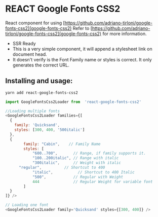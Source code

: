 # REACT Google Fonts CSS2

React component for using [https://github.com/adriano-tirloni/google-fonts-css2](google-fonts-css2)
Refer to [https://github.com/adriano-tirloni/google-fonts-css2](google-fonts-css2) for more information.

- SSR Ready
- This is a very simple component, it will append a stylesheet link on document head.
- It doesn't verify is the Font Family name or styles is correct. It only generates the correct URL.
    
## Installing and usage:

```bash 
yarn add react-google-fonts-css2
```

```javascript
import GoogleFontsCss2Loader from  'react-google-fonts-css2'

//Loading multiple fonts
<GoogleFontsCss2Loader families={[
  {
    family: 'Quicksand',
    styles: [300, 400, '500italic']
  },
  {
		family: "Cabin",    // Family Name
		styles: [
			"600..700",       // Range, if family supports it.
			"100..200italic", // Range with italic
			"300italic",      // Weight with italic
      "regular", 	      // Shortcut to 400
			"italic",	        // Shortcut to 400 Italic
			"500",            // Regular with Weight
			444	              // Regular Weight for variable font
		]
  }
]} /> 

// Loading one font
<GoogleFontsCss2Loader family='Quicksand' styles={[300, 400]} /> 
```